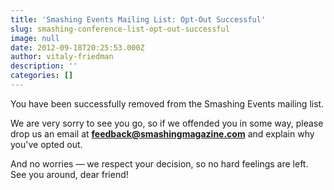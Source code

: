 ```yaml
---
title: 'Smashing Events Mailing List: Opt-Out Successful'
slug: smashing-conference-list-opt-out-successful
image: null
date: 2012-09-18T20:25:53.000Z
author: vitaly-friedman
description: ''
categories: []
---
```


You have been successfully removed from the Smashing Events mailing list.

We are very sorry to see you go, so if we offended you in some way, please drop us an email at **feedback@smashingmagazine.com** and explain why you've opted out.

And no worries — we respect your decision, so no hard feelings are left. See you around, dear friend!